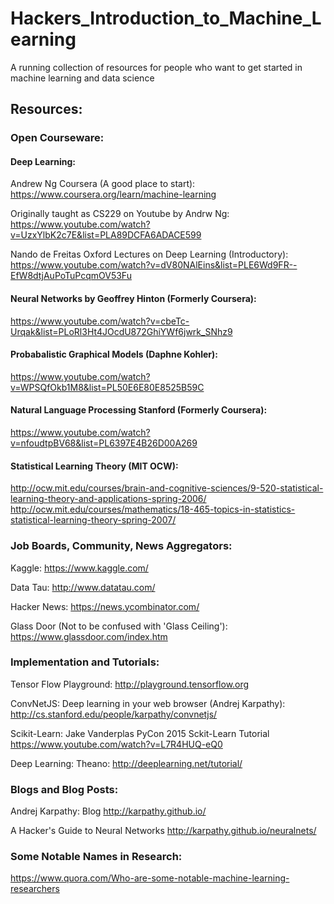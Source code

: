 # Hackers_Introduction_to_Machine_Learning
A running collection of resources for people who want to get started in machine learning and data science


## Resources:
### Open Courseware:

#### Deep Learning:
Andrew Ng Coursera (A good place to start):
https://www.coursera.org/learn/machine-learning

Originally taught as CS229 on Youtube by Andrw Ng:
https://www.youtube.com/watch?v=UzxYlbK2c7E&list=PLA89DCFA6ADACE599

Nando de Freitas Oxford Lectures on Deep Learning (Introductory):
https://www.youtube.com/watch?v=dV80NAlEins&list=PLE6Wd9FR--EfW8dtjAuPoTuPcqmOV53Fu

#### Neural Networks by Geoffrey Hinton (Formerly Coursera):
https://www.youtube.com/watch?v=cbeTc-Urqak&list=PLoRl3Ht4JOcdU872GhiYWf6jwrk_SNhz9

#### Probabalistic Graphical Models (Daphne Kohler):
https://www.youtube.com/watch?v=WPSQfOkb1M8&list=PL50E6E80E8525B59C

#### Natural Language Processing Stanford (Formerly Coursera):
https://www.youtube.com/watch?v=nfoudtpBV68&list=PL6397E4B26D00A269

#### Statistical Learning Theory (MIT OCW):
http://ocw.mit.edu/courses/brain-and-cognitive-sciences/9-520-statistical-learning-theory-and-applications-spring-2006/
http://ocw.mit.edu/courses/mathematics/18-465-topics-in-statistics-statistical-learning-theory-spring-2007/


### Job Boards, Community, News Aggregators:

Kaggle:
https://www.kaggle.com/

Data Tau:
http://www.datatau.com/

Hacker News:
https://news.ycombinator.com/

Glass Door (Not to be confused with 'Glass Ceiling'):
https://www.glassdoor.com/index.htm

### Implementation and Tutorials:

Tensor Flow Playground:
http://playground.tensorflow.org

ConvNetJS: Deep learning in your web browser (Andrej Karpathy):
http://cs.stanford.edu/people/karpathy/convnetjs/

Scikit-Learn:
Jake Vanderplas PyCon 2015 Sckit-Learn Tutorial
https://www.youtube.com/watch?v=L7R4HUQ-eQ0

Deep Learning:
Theano:
http://deeplearning.net/tutorial/

### Blogs and Blog Posts:

Andrej Karpathy:
Blog
http://karpathy.github.io/

A Hacker's Guide to Neural Networks
http://karpathy.github.io/neuralnets/

### Some Notable Names in Research:
https://www.quora.com/Who-are-some-notable-machine-learning-researchers
